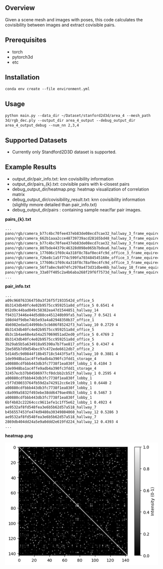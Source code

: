 ## Overview

Given a scene mesh and images with poses, this code calculates the covisibility between images and extract covisible pairs.

## Prerequisites
- torch
- pytorch3d
- etc

## Installation
```
conda env create --file environment.yml
```

## Usage
```
python main.py --data_dir ~/Dataset/stanford2d3d/area_4 --mesh_path 3d/rgb_dec.ply --output_dir area_4_output --debug_output_dir area_4_output_debug --num_nn 2,3,4
```

## Supported Datasets
- Currently only Standford2D3D dataset is supported.


## Example Results

- output_dir/pair_info.txt: knn covisibility information
- output_dir/pairs_{k}.txt: covisible pairs with k-closest pairs
- debug_output_dir/heatmap.png: heatmap visualization of correlation matrix
- debug_output_dir/covisibility_result.txt: knn covisibility information (slightly mmore detailed than pair_info.txt)
- debug_output_dir/pairs : containing sample near/far pair images.

**pairs_{k}.txt**
```
...
pano/rgb/camera_b77c4bc70fee437eb83de08ecd7cae32_hallway_3_frame_equirectangular_domain_rgb.png pano/rgb/camera_662b1aaa2cce48739739acd28165bd48_hallway_3_frame_equirectangular_domain_rgb.png
pano/rgb/camera_b77c4bc70fee437eb83de08ecd7cae32_hallway_3_frame_equirectangular_domain_rgb.png pano/rgb/camera_807bde44379c46328d098e065b7bdea6_hallway_3_frame_equirectangular_domain_rgb.png
pano/rgb/camera_177606c1f69c4a318f8c78af0ec4fc9d_office_3_frame_equirectangular_domain_rgb.png pano/rgb/camera_f26e8c1a5f774c599fa703484545160e_office_3_frame_equirectangular_domain_rgb.png
pano/rgb/camera_177606c1f69c4a318f8c78af0ec4fc9d_office_3_frame_equirectangular_domain_rgb.png pano/rgb/camera_56f7a8ec9a974fc2970a473d31dbe46b_hallway_10_frame_equirectangular_domain_rgb.png
pano/rgb/camera_33a07f405c2a4b6aba268f29f6f7573d_hallway_9_frame_equirectangular_domain_rgb.png 
...
```

**pair_info.txt**
```
...
a09c960763364750a3f26f5f1933542d_office_5 8b3143db40fc4e02b9575cc959251a8d_office_5 0.6541 4
052d9c44bad049c58382ea47d1544851_hallway_14 f943173446e44d5d88ce451240b99fa5_hallway_7 0.5421 4
108d4df9dbe74b5e93a4a82948350b37_office_1 4b6982edad14499bbc5cb606f85242f3_hallway_10 0.2729 4
8b3143db40fc4e02b9575cc959251a8d_office_5 db3c1b4ae68e4a54a257069051ad2ed0_office_5 0.4769 2
8b3143db40fc4e02b9575cc959251a8d_office_5 3b29ab5b5a634918a95390a7b7fae817_office_5 0.4347 4
2be505b7d9d54bec97c472ede6612db7_office_2 5d14d5c9d0844f18b45718c5443f5af3_hallway_10 0.3881 4
1de9948ba1ac4ffe9adb4a390fc3fdd1_storage_4 a00880cdfbbb443db3fc7738f1ea830f_lobby_1 0.4104 3
1de9948ba1ac4ffe9adb4a390fc3fdd1_storage_4 32457ecb37b04506977cf0dcbb2cb52f_hallway_1 0.2595 4
a00880cdfbbb443db3fc7738f1ea830f_lobby_1 c5f7d30033764fb59d2a742912cc6e19_lobby_1 0.6440 2
a00880cdfbbb443db3fc7738f1ea830f_lobby_1 c8a999a5832f493ebe38dd6479ae49b3_lobby_1 0.5467 3
a00880cdfbbb443db3fc7738f1ea830f_lobby_1 6bf4b82c22264ccc9611efe1c1ff5e62_lobby_1 0.4923 4
ae9532af8fd548fea3e6b5b62d57a518_hallway_7 b456557453fe474d9480a30349804060_hallway_12 0.5286 3
ae9532af8fd548fea3e6b5b62d57a518_hallway_7 2869db404dd24a5e9a0ddd2e619fd224_hallway_12 0.4393 4
...
```

**heatmap.png**

![image](assets/heatmap.png)

